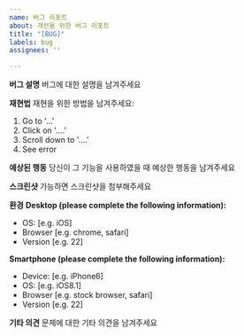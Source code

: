 ```yaml
---
name: 버그 리포트
about: 개선을 위한 버그 리포트
title: "[BUG]"
labels: bug
assignees: ''

---
```


**버그 설명**
버그에 대한 설명을 남겨주세요

**재현법**
재현을 위한 방법을 남겨주세요:
1. Go to '...'
2. Click on '....'
3. Scroll down to '....'
4. See error

**예상된 행동**
당신이 그 기능을 사용하였을 때 예상한 행동을 남겨주세요

**스크린샷**
가능하면 스크린샷을 첨부해주세요

**환경**
**Desktop (please complete the following information):**
 - OS: [e.g. iOS]
 - Browser [e.g. chrome, safari]
 - Version [e.g. 22]

**Smartphone (please complete the following information):**
 - Device: [e.g. iPhone6]
 - OS: [e.g. iOS8.1]
 - Browser [e.g. stock browser, safari]
 - Version [e.g. 22]

**기타 의견**
문제에 대한 기타 의견을 남겨주세요
